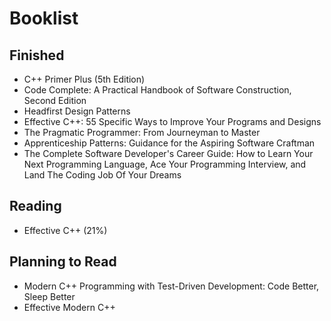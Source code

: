 Booklist
======
Finished
------
* C++ Primer Plus (5th Edition)
* Code Complete: A Practical Handbook of Software Construction, Second Edition
* Headfirst Design Patterns
* Effective C++: 55 Specific Ways to Improve Your Programs and Designs
* The Pragmatic Programmer: From Journeyman to Master
* Apprenticeship Patterns: Guidance for the Aspiring Software Craftman
* The Complete Software Developer's Career Guide: How to Learn Your Next Programming Language, Ace Your Programming Interview, and Land The Coding Job Of Your Dreams

Reading
------
* Effective C++ (21%)

Planning to Read
------
* Modern C++ Programming with Test-Driven Development: Code Better, Sleep Better
* Effective Modern C++
